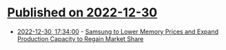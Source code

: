 # [Published on 2022-12-30](index.md)

* [2022-12-30, 17:34:00](https://soylentnews.org/article.pl?sid=22/12/29/155244&from=rss) - [Samsung to Lower Memory Prices and Expand Production Capacity to Regain Market Share](https://soylentnews.org/article.pl?sid=22/12/29/155244&from=rss)
